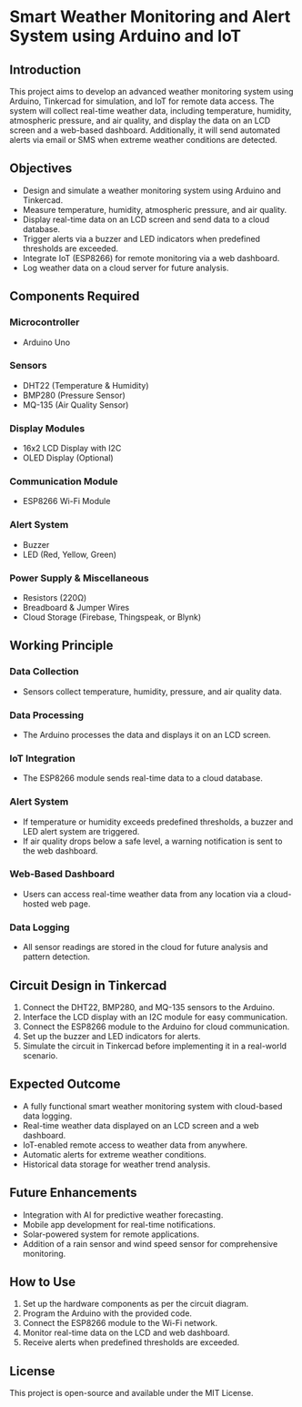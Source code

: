 # Smart Weather Monitoring and Alert System using Arduino and IoT

## Introduction
This project aims to develop an advanced weather monitoring system using Arduino, Tinkercad for simulation, and IoT for remote data access. The system will collect real-time weather data, including temperature, humidity, atmospheric pressure, and air quality, and display the data on an LCD screen and a web-based dashboard. Additionally, it will send automated alerts via email or SMS when extreme weather conditions are detected.

## Objectives
- Design and simulate a weather monitoring system using Arduino and Tinkercad.
- Measure temperature, humidity, atmospheric pressure, and air quality.
- Display real-time data on an LCD screen and send data to a cloud database.
- Trigger alerts via a buzzer and LED indicators when predefined thresholds are exceeded.
- Integrate IoT (ESP8266) for remote monitoring via a web dashboard.
- Log weather data on a cloud server for future analysis.

## Components Required
### Microcontroller
- Arduino Uno

### Sensors
- DHT22 (Temperature & Humidity)
- BMP280 (Pressure Sensor)
- MQ-135 (Air Quality Sensor)

### Display Modules
- 16x2 LCD Display with I2C
- OLED Display (Optional)

### Communication Module
- ESP8266 Wi-Fi Module

### Alert System
- Buzzer
- LED (Red, Yellow, Green)

### Power Supply & Miscellaneous
- Resistors (220Ω)
- Breadboard & Jumper Wires
- Cloud Storage (Firebase, Thingspeak, or Blynk)

## Working Principle
### Data Collection
- Sensors collect temperature, humidity, pressure, and air quality data.

### Data Processing
- The Arduino processes the data and displays it on an LCD screen.

### IoT Integration
- The ESP8266 module sends real-time data to a cloud database.

### Alert System
- If temperature or humidity exceeds predefined thresholds, a buzzer and LED alert system are triggered.
- If air quality drops below a safe level, a warning notification is sent to the web dashboard.

### Web-Based Dashboard
- Users can access real-time weather data from any location via a cloud-hosted web page.

### Data Logging
- All sensor readings are stored in the cloud for future analysis and pattern detection.

## Circuit Design in Tinkercad
1. Connect the DHT22, BMP280, and MQ-135 sensors to the Arduino.
2. Interface the LCD display with an I2C module for easy communication.
3. Connect the ESP8266 module to the Arduino for cloud communication.
4. Set up the buzzer and LED indicators for alerts.
5. Simulate the circuit in Tinkercad before implementing it in a real-world scenario.

## Expected Outcome
- A fully functional smart weather monitoring system with cloud-based data logging.
- Real-time weather data displayed on an LCD screen and a web dashboard.
- IoT-enabled remote access to weather data from anywhere.
- Automatic alerts for extreme weather conditions.
- Historical data storage for weather trend analysis.

## Future Enhancements
- Integration with AI for predictive weather forecasting.
- Mobile app development for real-time notifications.
- Solar-powered system for remote applications.
- Addition of a rain sensor and wind speed sensor for comprehensive monitoring.

## How to Use
1. Set up the hardware components as per the circuit diagram.
2. Program the Arduino with the provided code.
3. Connect the ESP8266 module to the Wi-Fi network.
4. Monitor real-time data on the LCD and web dashboard.
5. Receive alerts when predefined thresholds are exceeded.

## License
This project is open-source and available under the MIT License.
